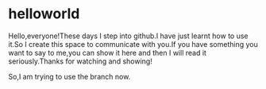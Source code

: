 # helloworld
Hello,everyone!These days I step into github.I have just learnt how to use it.So I create this space to communicate with you.If you have something you want to say to me,you can show it here and then I will read it seriously.Thanks for watching and showing!

So,I am trying to use the branch now.
